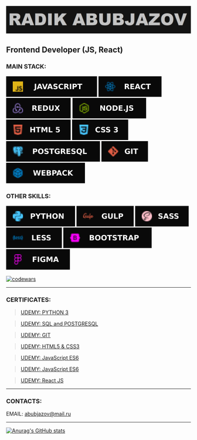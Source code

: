 <img src="icons/RADIK.png" alt="banner">

## Frontend Developer (JS, React)

### MAIN STACK:

<img src="icons/JavaScript.svg" alt="js"> <img src="icons/React.svg" alt="react"> <img src="icons/REDUX.svg" alt="redux"> <img src="icons/Node.svg" alt="node">
<img src="icons/HTML5.svg" alt="html"> <img src="icons/CSS3.svg" alt="css"> <img src="icons/Postgresql.svg" alt="postgresql"> <img src="icons/GIT.svg" alt="git"> <img src="icons/Webpack.svg" alt="webpack">

### OTHER SKILLS:

<img src="icons/Python.svg" alt="python"> <img src="icons/Gulp.svg" alt="gulp"> <img src="icons/SASS.svg" alt="sass"> <img src="icons/Less.svg" alt="less"> <img src="icons/BOOTSTRAP.svg" alt="bootstrap"> <img src="icons/Figma.svg" alt="figma">

<a href="https://www.codewars.com/users/Abubjazov"><img src="https://www.codewars.com/users/Abubjazov/badges/large" alt="codewars"></a>
___

### CERTIFICATES:

>[UDEMY: PYTHON 3](https://www.udemy.com/certificate/UC-5d544e83-3130-42df-9857-1eb0be7f2ded/)<br/>

>[UDEMY: SQL and POSTGRESQL](https://www.udemy.com/certificate/UC-3fe34770-dab3-4771-ad1d-cb7b75b31871/)<br/>

>[UDEMY: GIT](https://www.udemy.com/certificate/UC-aa5f9c4d-6dc1-484f-8371-c42fe82c1ace/)<br/>

>[UDEMY: HTML5 & CSS3](https://www.udemy.com/certificate/UC-38b56ec8-76d7-405f-bed0-a0cfb2029076/)<br/>

>[UDEMY: JavaScript ES6](https://www.udemy.com/certificate/UC-6aa811df-274c-46be-9fbb-78652ff50aa9/)<br/>

>[UDEMY: JavaScript ES6](https://www.udemy.com/certificate/UC-0612fb88-13f2-484c-92d5-007facf04595/)<br/>

>[UDEMY: React JS](https://www.udemy.com/certificate/UC-4e5d6ac3-d3f2-45af-9330-0c2415fccd7c/)<br/>

___

### CONTACTS:

EMAIL: abubjazov@mail.ru
___
[![Anurag's GitHub stats](https://github-readme-stats.vercel.app/api?username=abubjazov&show_icons=true&theme=dark)](https://github.com/anuraghazra/github-readme-stats)
